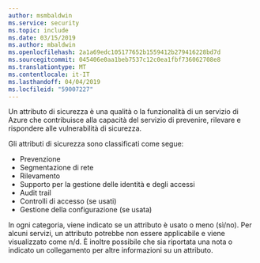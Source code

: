 ```yaml
---
author: msmbaldwin
ms.service: security
ms.topic: include
ms.date: 03/15/2019
ms.author: mbaldwin
ms.openlocfilehash: 2a1a69edc105177652b1559412b279416228bd7d
ms.sourcegitcommit: 045406e0aa1beb7537c12c0ea1fbf736062708e8
ms.translationtype: MT
ms.contentlocale: it-IT
ms.lasthandoff: 04/04/2019
ms.locfileid: "59007227"
---
```

Un attributo di sicurezza è una qualità o la funzionalità di un servizio di Azure che contribuisce alla capacità del servizio di prevenire, rilevare e rispondere alle vulnerabilità di sicurezza.

Gli attributi di sicurezza sono classificati come segue:
* Prevenzione
* Segmentazione di rete
* Rilevamento
* Supporto per la gestione delle identità e degli accessi
* Audit trail
* Controlli di accesso (se usati)
* Gestione della configurazione (se usata)

In ogni categoria, viene indicato se un attributo è usato o meno (sì/no). Per alcuni servizi, un attributo potrebbe non essere applicabile e viene visualizzato come n/d. È inoltre possibile che sia riportata una nota o indicato un collegamento per altre informazioni su un attributo.
